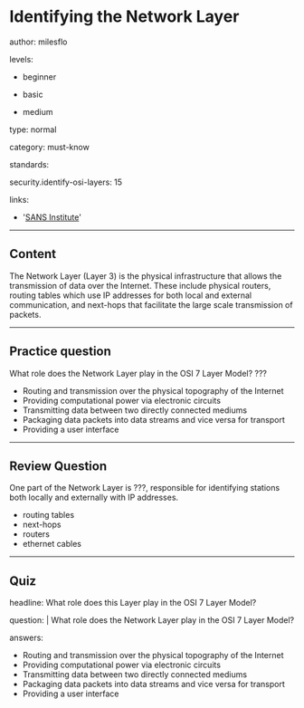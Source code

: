 # Identifying the Network Layer
author: milesflo

levels:

  - beginner

  - basic

  - medium

type: normal

category: must-know

standards:

  security.identify-osi-layers: 15

links:

  - '[SANS Institute](https://www.sans.org/reading-room/whitepapers/protocols/applying-osi-layer-network-model-information-security-1309)'


---
## Content

The Network Layer (Layer 3) is the physical infrastructure that allows the transmission of data over the Internet. These include physical routers, routing tables which use IP addresses for both local and external communication, and next-hops that facilitate the large scale transmission of packets.

---
## Practice question

What role does the Network Layer play in the OSI 7 Layer Model?
???

* Routing and transmission over the physical topography of the Internet
* Providing computational power via electronic circuits
* Transmitting data between two directly connected mediums
* Packaging data packets into data streams and vice versa for transport
* Providing a user interface

---
## Review Question

One part of the Network Layer is ???, responsible for identifying stations both locally and externally with IP addresses.

* routing tables
* next-hops
* routers
* ethernet cables

---
## Quiz

headline: What role does this Layer play in the OSI 7 Layer Model?

question: |
  What role does the Network Layer play in the OSI 7 Layer Model? 

answers:

- Routing and transmission over the physical topography of the Internet
- Providing computational power via electronic circuits
- Transmitting data between two directly connected mediums
- Packaging data packets into data streams and vice versa for transport
- Providing a user interface
